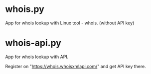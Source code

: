 # whois.py
 App for whois lookup with Linux tool - whois. (without API key)

# whois-api.py
 App for whois lookup with API.

Register on "https://whois.whoisxmlapi.com/" and get API key there. 
